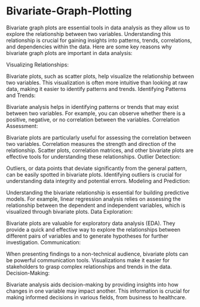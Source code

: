 # Bivariate-Graph-Plotting
Bivariate graph plots are essential tools in data analysis as they allow us to explore the relationship between two variables. Understanding this relationship is crucial for gaining insights into patterns, trends, correlations, and dependencies within the data. Here are some key reasons why bivariate graph plots are important in data analysis:

Visualizing Relationships:

Bivariate plots, such as scatter plots, help visualize the relationship between two variables. This visualization is often more intuitive than looking at raw data, making it easier to identify patterns and trends.
Identifying Patterns and Trends:

Bivariate analysis helps in identifying patterns or trends that may exist between two variables. For example, you can observe whether there is a positive, negative, or no correlation between the variables.
Correlation Assessment:

Bivariate plots are particularly useful for assessing the correlation between two variables. Correlation measures the strength and direction of the relationship. Scatter plots, correlation matrices, and other bivariate plots are effective tools for understanding these relationships.
Outlier Detection:

Outliers, or data points that deviate significantly from the general pattern, can be easily spotted in bivariate plots. Identifying outliers is crucial for understanding data integrity and potential errors.
Modeling and Prediction:

Understanding the bivariate relationship is essential for building predictive models. For example, linear regression analysis relies on assessing the relationship between the dependent and independent variables, which is visualized through bivariate plots.
Data Exploration:

Bivariate plots are valuable for exploratory data analysis (EDA). They provide a quick and effective way to explore the relationships between different pairs of variables and to generate hypotheses for further investigation.
Communication:

When presenting findings to a non-technical audience, bivariate plots can be powerful communication tools. Visualizations make it easier for stakeholders to grasp complex relationships and trends in the data.
Decision-Making:

Bivariate analysis aids decision-making by providing insights into how changes in one variable may impact another. This information is crucial for making informed decisions in various fields, from business to healthcare.
